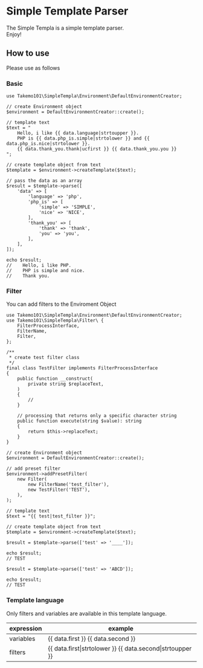 # Simple Template Parser

The Simple Templa is a simple template parser.  
Enjoy!  

## How to use
Please use as follows

### Basic
```
use Takemo101\SimpleTempla\Environment\DefaultEnvironmentCreator;

// create Environment object
$environment = DefaultEnvironmentCreator::create();

// template text
$text = "
    Hello, i like {{ data.language|strtoupper }}.
    PHP is {{ data.php_is.simple|strtolower }} and {{ data.php_is.nice|strtolower }}.
    {{ data.thank_you.thank|ucfirst }} {{ data.thank_you.you }}
";

// create template object from text
$template = $environment->createTemplate($text);

// pass the data as an array
$result = $template->parse([
    'data' => [
        'language' => 'php',
        'php_is' => [
            'simple' => 'SIMPLE',
            'nice' => 'NICE',
        ],
        'thank_you' => [
            'thank' => 'thank',
            'you' => 'you',
        ],
    ],
]);

echo $result;
//    Hello, i like PHP.
//    PHP is simple and nice.
//    Thank you.
```

### Filter
You can add filters to the Enviroment Object
```
use Takemo101\SimpleTempla\Environment\DefaultEnvironmentCreator;
use Takemo101\SimpleTempla\Filter\ {
    FilterProcessInterface,
    FilterName,
    Filter,
};

/**
 * create test filter class
 */
final class TestFilter implements FilterProcessInterface
{
    public function __construct(
        private string $replaceText,
    )
    {
        //
    }

    // processing that returns only a specific character string
    public function execute(string $value): string
    {
        return $this->replaceText;
    }
}

// create Environment object
$environment = DefaultEnvironmentCreator::create();

// add preset filter
$environment->addPresetFilter(
    new Filter(
        new FilterName('test_filter'),
        new TestFilter('TEST'),
    ),
);

// template text
$text = "{{ test|test_filter }}";

// create template object from text
$template = $environment->createTemplate($text);

$result = $template->parse(['test' => '____']);

echo $result;
// TEST

$result = $template->parse(['test' => 'ABCD']);

echo $result;
// TEST
```

### Template language
Only filters and variables are available in this template language.

| expression | example |
| -- | -- |
| variables | {{ data.first }} {{ data.second }} |
| filters | {{ data.first\|strtolower }} {{ data.second\|strtoupper }} |
